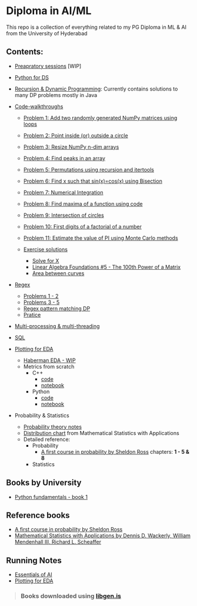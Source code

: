 <p align="center"> 
  <h1>Diploma in AI/ML</h1>
</p>

This repo is a collection of everything related to my PG Diploma in ML & AI from the University of Hyderabad

## Contents:

- [Preapratory sessions](https://github.com/Abhiswain97/PGD_UOH/tree/preparatory-sessions) [WIP]

- [Python for DS](https://github.com/Abhiswain97/PGD_UOH/tree/python-for-DS/DP%20sir%20notes)

- [Recursion & Dynamic Programming](https://github.com/Abhiswain97/PGD_UOH/tree/Recursion-and-DP):
  Currently contains solutions to many DP problems mostly in Java

- [Code-walkthroughs](https://github.com/Abhiswain97/PGD_UOH/tree/code-walkthroughs)

  - [Problem 1: Add two randomly generated NumPy matrices using loops](https://github.com/Abhiswain97/PGD_UOH/blob/code-walkthroughs/py%20scripts/random_numpy.py)
  - [Problem 2: Point inside (or) outside a circle](https://github.com/Abhiswain97/PGD_UOH/blob/code-walkthroughs/py%20scripts/point_inside_circle.py)
  - [Problem 3: Resize NumPy n-dim arrays](https://github.com/Abhiswain97/PGD_UOH/blob/code-walkthroughs/py%20scripts/resize_np_array.py)
  - [Problem 4: Find peaks in an array](https://github.com/Abhiswain97/PGD_UOH/blob/code-walkthroughs/py%20scripts/peak_find.py)
  - [Problem 5: Permutations using recursion and itertools](https://github.com/Abhiswain97/PGD_UOH/blob/code-walkthroughs/Ipython%20notebook/permutations_and_combinations.ipynb) 
  - [Problem 6: Find x such that sin(x)=cos(x) using Bisection](https://github.com/Abhiswain97/PGD_UOH/blob/code-walkthroughs/Ipython%20notebook/root_finding.ipynb)
  - [Problem 7: Numerical Integration](https://github.com/Abhiswain97/PGD_UOH/blob/code-walkthroughs/Ipython%20notebook/numerical_integration.ipynb)
  - [Problem 8: Find maxima of a function using code](https://github.com/Abhiswain97/PGD_UOH/blob/code-walkthroughs/Ipython%20notebook/find_maxima.ipynb)
  - [Problem 9: Intersection of circles](https://github.com/Abhiswain97/PGD_UOH/blob/code-walkthroughs/Ipython%20notebook/intersect_circle.ipynb)
  - [Problem 10: First digits of a factorial of a number](https://github.com/Abhiswain97/PGD_UOH/blob/code-walkthroughs/Ipython%20notebook/factorial_of_big_number.ipynb)
  - [Problem 11: Estimate the value of PI using Monte Carlo methods](https://github.com/Abhiswain97/PGD_UOH/blob/code-walkthroughs/Ipython%20notebook/estimate_pi.ipynb)

  - [Exercise solutions](https://github.com/Abhiswain97/PGD_UOH/tree/code-walkthroughs/exercise%20questions)
    - [Solve for X](https://github.com/Abhiswain97/PGD_UOH/blob/code-walkthroughs/Ipython%20notebook/root_finding.ipynb)
    - [Linear Algebra Foundations #5 - The 100th Power of a Matrix](https://github.com/Abhiswain97/PGD_UOH/blob/code-walkthroughs/Ipython%20notebook/ling_alg.ipynb)
    - [Area between curves](https://github.com/Abhiswain97/PGD_UOH/blob/code-walkthroughs/Ipython%20notebook/area_between_cureves.ipynb)
    
- [Regex](https://github.com/Abhiswain97/PGD_UOH/tree/regex)
  - [Problems 1 - 2](https://github.com/Abhiswain97/PGD_UOH/blob/regex/LIVE_4_Strings_Regex.ipynb) 
  - [Problems 3 - 5](https://github.com/Abhiswain97/PGD_UOH/blob/regex/LIVE_5_Strings_Regexes_II.ipynb)
  - [Regex pattern matching DP](https://github.com/Abhiswain97/PGD_UOH/blob/regex/LIVE_6_DP_inbuilt_DS.ipynb)
  - [Pratice](https://github.com/Abhiswain97/PGD_UOH/blob/regex/regex_tutorial.ipynb)

- [Multi-processing & multi-threading](https://github.com/Abhiswain97/PGD_UOH/tree/multiprocessing-and-multithreading)

- [SQL](https://github.com/Abhiswain97/PGD_UOH/tree/SQL)

- [Plotting for EDA](https://github.com/Abhiswain97/PGD_UOH/tree/Plotting-for-EDA) 

  - [Haberman EDA - WIP](https://github.com/Abhiswain97/PGD_UOH/blob/Plotting-for-EDA/haberman_EDA.ipynb) 
  - Metrics from scratch 
    - C++
      - [code](https://github.com/Abhiswain97/PGD_UOH/blob/Plotting-for-EDA/metrics.cpp)
      - [notebook](https://github.com/Abhiswain97/PGD_UOH/blob/Plotting-for-EDA/C%2B%2B%20Metrics.ipynb)
    - Python
      - [code](https://github.com/Abhiswain97/PGD_UOH/blob/Plotting-for-EDA/metric.py) 
      - [notebook](https://github.com/Abhiswain97/PGD_UOH/blob/Plotting-for-EDA/Python_metrics.ipynb) 

- Probability & Statistics
  - [Probability theory notes](https://github.com/Abhiswain97/PGD_UOH/blob/Probability-and-stats/probability%20theory%20notes.pdf)
  - [Distribution chart](https://github.com/Abhiswain97/PGD_UOH/blob/Probability-and-stats/Distribution_chart.pdf) from Mathematical Statistics with Applications
  - Detailed reference:
    - Probability  
      - [A first course in probability by  Sheldon Ross](https://github.com/Abhiswain97/PGD_UOH/blob/Probability-and-stats/Ross_8th_ed_English.pdf) chapters: **1 - 5 & 8**
    - Statistics 
 
## Books by University

- [Python fundamentals - book 1](https://drive.google.com/file/d/1ZFY2NT8szGDrjc4p6D22vRhQiIe_d62t/view)

## Reference books

- [A first course in probability by  Sheldon Ross](https://github.com/Abhiswain97/PGD_UOH/blob/Probability-and-stats/Ross_8th_ed_English.pdf)
- [Mathematical Statistics with Applications by Dennis D. Wackerly, William Mendenhall III, Richard L. Scheaffer](https://github.com/Abhiswain97/PGD_UOH/blob/Probability-and-stats/Dennis%20D.%20Wackerly%2C%20William%20Mendenhall%2C%20Richard%20L.%20Scheaffer%20-%20Mathematical%20Statistics%20with%20Applications-Cengage%20Learning%20(2008).pdf)

## Running Notes

- [Essentials of AI](https://drive.google.com/drive/folders/1H4VDyDCqVxsPlANkpHoL3LqyB7SLYkED)
- [Plotting for EDA](https://docs.google.com/document/d/1VyVS_NKuVZ4T9628tvWEQzNHjp2HOu0VbaEjO8TcT6k/edit)

> ### Books downloaded using [libgen.is](https://libgen.is/) 


